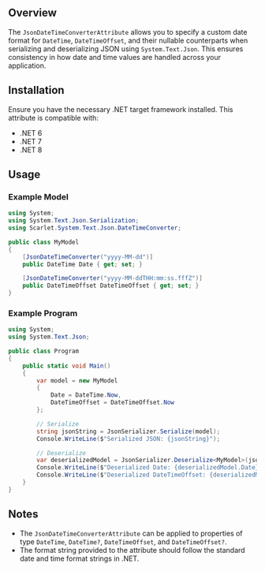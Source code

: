 ## Overview

The `JsonDateTimeConverterAttribute` allows you to specify a custom date format for `DateTime`, `DateTimeOffset`, and their nullable counterparts when serializing and deserializing JSON using `System.Text.Json`. This ensures consistency in how date and time values are handled across your application.

## Installation

Ensure you have the necessary .NET target framework installed. This attribute is compatible with:
- .NET 6
- .NET 7
- .NET 8

## Usage

### Example Model

```csharp
using System;
using System.Text.Json.Serialization;
using Scarlet.System.Text.Json.DateTimeConverter;

public class MyModel
{
    [JsonDateTimeConverter("yyyy-MM-dd")]
    public DateTime Date { get; set; }

    [JsonDateTimeConverter("yyyy-MM-ddTHH:mm:ss.fffZ")]
    public DateTimeOffset DateTimeOffset { get; set; }
}
```

### Example Program

```csharp
using System;
using System.Text.Json;

public class Program
{
    public static void Main()
    {
        var model = new MyModel
        {
            Date = DateTime.Now,
            DateTimeOffset = DateTimeOffset.Now
        };

        // Serialize
        string jsonString = JsonSerializer.Serialize(model);
        Console.WriteLine($"Serialized JSON: {jsonString}");

        // Deserialize
        var deserializedModel = JsonSerializer.Deserialize<MyModel>(jsonString);
        Console.WriteLine($"Deserialized Date: {deserializedModel.Date}");
        Console.WriteLine($"Deserialized DateTimeOffset: {deserializedModel.DateTimeOffset}");
    }
}
```

## Notes

- The `JsonDateTimeConverterAttribute` can be applied to properties of type `DateTime`, `DateTime?`, `DateTimeOffset`, and `DateTimeOffset?`.
- The format string provided to the attribute should follow the standard date and time format strings in .NET.
